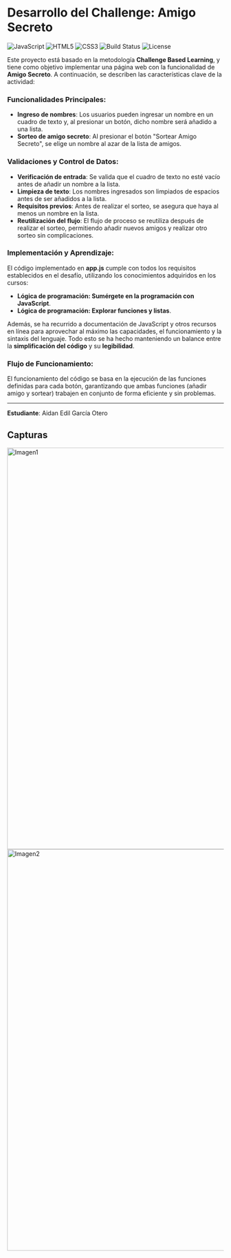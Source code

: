 # Desarrollo del Challenge: Amigo Secreto
![JavaScript](https://img.shields.io/badge/JavaScript-ES6-F7DF1E?logo=javascript)
![HTML5](https://img.shields.io/badge/HTML5-E34F26?logo=html5&logoColor=white)
![CSS3](https://img.shields.io/badge/CSS3-1572B6?logo=css3&logoColor=white)
![Build Status](https://img.shields.io/badge/build-completed-brightgreen)
![License](https://img.shields.io/badge/license-GNU%20GPLv3-blue)

Este proyecto está basado en la metodología **Challenge Based Learning**, y tiene como objetivo implementar una página web con la funcionalidad de **Amigo Secreto**. A continuación, se describen las características clave de la actividad:

### Funcionalidades Principales:
- **Ingreso de nombres**: Los usuarios pueden ingresar un nombre en un cuadro de texto y, al presionar un botón, dicho nombre será añadido a una lista.
- **Sorteo de amigo secreto**: Al presionar el botón "Sortear Amigo Secreto", se elige un nombre al azar de la lista de amigos.
  
### Validaciones y Control de Datos:
- **Verificación de entrada**: Se valida que el cuadro de texto no esté vacío antes de añadir un nombre a la lista.
- **Limpieza de texto**: Los nombres ingresados son limpiados de espacios antes de ser añadidos a la lista.
- **Requisitos previos**: Antes de realizar el sorteo, se asegura que haya al menos un nombre en la lista.
- **Reutilización del flujo**: El flujo de proceso se reutiliza después de realizar el sorteo, permitiendo añadir nuevos amigos y realizar otro sorteo sin complicaciones.

### Implementación y Aprendizaje:
El código implementado en **app.js** cumple con todos los requisitos establecidos en el desafío, utilizando los conocimientos adquiridos en los cursos:
- **Lógica de programación: Sumérgete en la programación con JavaScript**.
- **Lógica de programación: Explorar funciones y listas**.

Además, se ha recurrido a documentación de JavaScript y otros recursos en línea para aprovechar al máximo las capacidades, el funcionamiento y la sintaxis del lenguaje. Todo esto se ha hecho manteniendo un balance entre la **simplificación del código** y su **legibilidad**.

### Flujo de Funcionamiento:
El funcionamiento del código se basa en la ejecución de las funciones definidas para cada botón, garantizando que ambas funciones (añadir amigo y sortear) trabajen en conjunto de forma eficiente y sin problemas.

---
**Estudiante**: Aidan Edil García Otero

## Capturas
<img width="1920" height="933" alt="Imagen1" src="https://github.com/user-attachments/assets/a54c4b6c-61bf-4a61-8a5d-727a7b88aa18" />
<img width="1920" height="933" alt="Imagen2" src="https://github.com/user-attachments/assets/0da5dac5-a272-4a22-81c4-d9d0b2fefdb2" />
